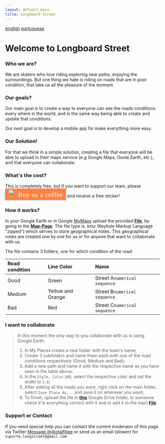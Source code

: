 ```yaml
---
layout: default_main
title: Longboard Street
---
```

[english](./index.html) [portuguese](./index_pt-Pt.html)
# Welcome to Longboard Street

### Who we are?

We are skaters who love riding exploring new paths, enjoying the surroundings. But one thing we hate is riding on roads that are in poor condition, that take us all the pleasure of the moment.

### Our goals?

Our main goal is to create a way to everyone can see the roads conditions every where in the world, and in the same way being able to create and update that conditions.

Our next goal is to develop a mobile app for make everything more easy.

### Our Solution!

For that we think in a simple solution, creating a file that everyone will be able to upload in their maps service (e.g Google Maps, Goole Earth, etc.), and that everyone can collaborate.

### What's the cost?

This is completely free, but if you want to support our team, please <style>.bmc-button img{width: 27px !important;margin-bottom: 1px !important;box-shadow: none !important;border: none !important;vertical-align: middle !important;}.bmc-button{line-height: 36px !important;height:37px !important;text-decoration: none !important;display:inline-flex !important;color:#ffffff !important;background-color:#FF813F !important;border-radius: 3px !important;border: 1px solid transparent !important;padding: 1px 9px !important;font-size: 22px !important;letter-spacing:0.6px !important;box-shadow: 0px 1px 2px rgba(190, 190, 190, 0.5) !important;-webkit-box-shadow: 0px 1px 2px 2px rgba(190, 190, 190, 0.5) !important;margin: 0 auto !important;font-family:'Cookie', cursive !important;-webkit-box-sizing: border-box !important;box-sizing: border-box !important;-o-transition: 0.3s all linear !important;-webkit-transition: 0.3s all linear !important;-moz-transition: 0.3s all linear !important;-ms-transition: 0.3s all linear !important;transition: 0.3s all linear !important;}.bmc-button:hover, .bmc-button:active, .bmc-button:focus {-webkit-box-shadow: 0px 1px 2px 2px rgba(190, 190, 190, 0.5) !important;text-decoration: none !important;box-shadow: 0px 1px 2px 2px rgba(190, 190, 190, 0.5) !important;opacity: 0.85 !important;color:#ffffff !important;}</style><link href="https://fonts.googleapis.com/css?family=Cookie" rel="stylesheet"><a class="bmc-button" target="_blank" href="https://www.buymeacoffee.com/longstreet"><img src="https://bmc-cdn.nyc3.digitaloceanspaces.com/BMC-button-images/BMC-btn-logo.svg" alt="Buy us a coffee"><span style="margin-left:5px">Buy us a coffee</span></a> and receive a free sticker!

### How it works?

In your Google Earth or in Google [MyMaps](https://www.google.com/mymaps/) upload the provided **[File](./map-page.html)**, by going to the **[Map-Page](./map-page.html)**.
The file type is .kmz (Keyhole Markup Language "zipped")
which serves to store geographical notes. This geographical notes are created one by one for us or for anyone that want to collaborate with us.

The file contains 3 folders, one for which condition of the road:

| Road condition |    Line Color    |Name                      |
|:---------------|:-----------------|:-------------------------|
|      Good      |       Green      |Street A`numerical sequence`|
|     Medium     | Yellow and Orange|Street B`numerical sequence`|
|      Bad       |        Red       |Street C`numerical sequence`|

### I want to collaborate

> In this moment the only way to you collaborate with us is using Google Earth:
> 1. In My Places create a new folder with the town's name;
> 2. Create 3 subfolders and name them each with one of the road conditions respectively (Good, Medium and Bad);
> 3. Add a new path and name it with the respective name as you have seen in the table above;
> 4. In the `Style, Color` tab, select the respective color and set the width to `3.0`;
> 5. After adding all the roads you want, right click on the main folder, select `Save Place As...` and save it on wherever you want;
> 6. To finish, upload the file in **[this](https://drive.google.com/drive/folders/1cl5e8y1r_LbsmGRDXbHvVvyDuzq1QqYB?usp=sharing)** Google Drive folder, to someone check if is everything correct with it and to add it to the main **[File](./map-page.html)**
>

### Support or Contact

If you need special help you can contact the current moderator of this page via Twitter <a href="https://twitter.com/messages/compose?recipient_id=4897576721&ref_src=twsrc%5Etfw" class="twitter-dm-button" data-size="large" data-screen-name="@otalfilipe" data-show-count="false">Message @@otalfilipe</a><script async src="https://platform.twitter.com/widgets.js" charset="utf-8"></script>
or send us an email (slower) for ```suporte.longstreet@gmail.com```